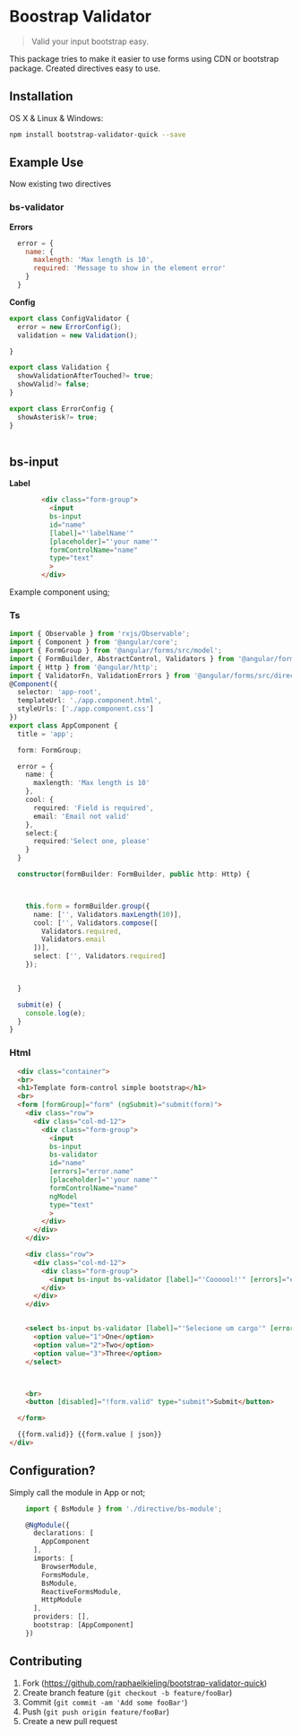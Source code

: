 # Boostrap Validator 
> Valid your input bootstrap easy.


This package tries to make it easier to use forms using CDN or bootstrap package. Created directives easy to use.


## Installation

OS X & Linux & Windows:

```sh
npm install bootstrap-validator-quick --save
```

## Example Use

Now existing two directives

### bs-validator
<b>Errors</b>
```javascript
  error = {
    name: {
      maxlength: 'Max length is 10',
      required: 'Message to show in the element error'
    }
  }
```
<b>Config</b>
```typescript
export class ConfigValidator {
  error = new ErrorConfig();
  validation = new Validation();

}

export class Validation {
  showValidationAfterTouched?= true;
  showValid?= false;
}

export class ErrorConfig {
  showAsterisk?= true;
}
	
```
## bs-input
**Label**

```html
		<div class="form-group">
          <input 
          bs-input 
          id="name" 
          [label]="'labelName'"
          [placeholder]="'your name'" 
          formControlName="name" 
          type="text"
          >
        </div>
```
Example component using;

### Ts
```typescript
import { Observable } from 'rxjs/Observable';
import { Component } from '@angular/core';
import { FormGroup } from '@angular/forms/src/model';
import { FormBuilder, AbstractControl, Validators } from '@angular/forms';
import { Http } from '@angular/http';
import { ValidatorFn, ValidationErrors } from '@angular/forms/src/directives/validators';
@Component({
  selector: 'app-root',
  templateUrl: './app.component.html',
  styleUrls: ['./app.component.css']
})
export class AppComponent {
  title = 'app';

  form: FormGroup;

  error = {
    name: {
      maxlength: 'Max length is 10'
    },
    cool: {
      required: 'Field is required',
      email: 'Email not valid'
    },
    select:{
      required:'Select one, please'
    }
  }

  constructor(formBuilder: FormBuilder, public http: Http) {



    this.form = formBuilder.group({
      name: ['', Validators.maxLength(10)],
      cool: ['', Validators.compose([
        Validators.required,
        Validators.email
      ])],
      select: ['', Validators.required]
    });


  }

  submit(e) {
    console.log(e);
  }
}

```
### Html
```html
  <div class="container">
  <br>
  <h1>Template form-control simple bootstrap</h1>
  <br>
  <form [formGroup]="form" (ngSubmit)="submit(form)">
    <div class="row">
      <div class="col-md-12">
        <div class="form-group">
          <input 
          bs-input 
          bs-validator 
          id="name" 
          [errors]="error.name" 
          [placeholder]="'your name'" 
          formControlName="name" 
          ngModel
          type="text"
          >
        </div>
      </div>
    </div>

    <div class="row">
      <div class="col-md-12">
        <div class="form-group">
          <input bs-input bs-validator [label]="'Coooool!'" [errors]="error.cool" id="cool" [placeholder]="'cool?'" formControlName="cool" type="text" ngModel>
        </div>
      </div>
    </div>


    <select bs-input bs-validator [label]="'Selecione um cargo'" [errors]="error.select" formControlName="select" id="select">
      <option value="1">One</option>
      <option value="2">Two</option>
      <option value="3">Three</option>
    </select>



    <br>
    <button [disabled]="!form.valid" type="submit">Submit</button>

  </form>

  {{form.valid}} {{form.value | json}}
</div>
```

## Configuration?

Simply call the module in App or not;

```typescript
	import { BsModule } from './directive/bs-module';

    @NgModule({
      declarations: [
        AppComponent
      ],
      imports: [
        BrowserModule,
        FormsModule,
        BsModule,
        ReactiveFormsModule,
        HttpModule
      ],
      providers: [],
      bootstrap: [AppComponent]
    })
```

## Contributing

1. Fork (<https://github.com/raphaelkieling/bootstrap-validator-quick>)
2. Create branch feature (`git checkout -b feature/fooBar`)
3. Commit (`git commit -am 'Add some fooBar'`)
4. Push (`git push origin feature/fooBar`)
5. Create a new pull request

[npm-image]: https://img.shields.io/npm/v/datadog-metrics.svg?style=flat-square
[npm-url]: https://www.npmjs.com/package/bootstrap-validator-quick
[npm-downloads]: https://img.shields.io/npm/dm/datadog-metrics.svg?style=flat-square
[travis-image]: https://img.shields.io/travis/dbader/node-datadog-metrics/master.svg?style=flat-square
[travis-url]: https://travis-ci.org/dbader/node-datadog-metrics
[wiki]: https://github.com/seunome/seuprojeto/wiki

